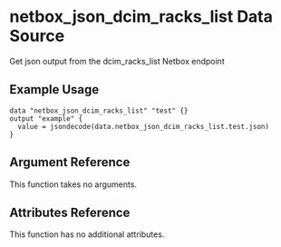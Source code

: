 # netbox\_json\_dcim\_racks\_list Data Source

Get json output from the dcim_racks_list Netbox endpoint

## Example Usage

```hcl
data "netbox_json_dcim_racks_list" "test" {}
output "example" {
  value = jsondecode(data.netbox_json_dcim_racks_list.test.json)
}
```

## Argument Reference

This function takes no arguments.

## Attributes Reference

This function has no additional attributes.

